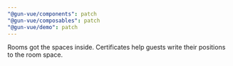```yaml
---
"@gun-vue/components": patch
"@gun-vue/composables": patch
"@gun-vue/demo": patch
---
```


Rooms got the spaces inside. Certificates help guests write their positions to the room space.
